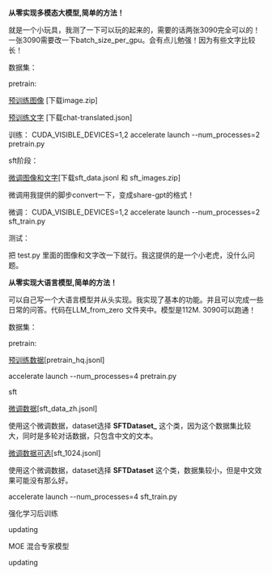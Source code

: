 **从零实现多模态大模型,简单的方法！**

就是一个小玩具，我测了一下可以玩的起来的，需要的话两张3090完全可以的！一张3090需要改一下batch_size_per_gpu。会有点儿勉强！因为有些文字比较长！


数据集：

pretrain:

[预训练图像](https://huggingface.co/datasets/liuhaotian/LLaVA-CC3M-Pretrain-595K) [下载image.zip]


[预训练文字](https://huggingface.co/datasets/LinkSoul/Chinese-LLaVA-Vision-Instructions/tree/main/LLaVA-CC3M-Pretrain-595K) [下载chat-translated.json]

训练： CUDA_VISIBLE_DEVICES=1,2 accelerate launch --num_processes=2 pretrain.py


sft阶段：


[微调图像和文字](https://huggingface.co/datasets/jingyaogong/minimind-v_dataset/tree/main)[下载sft_data.jsonl 和 sft_images.zip]

微调用我提供的脚步convert一下，变成share-gpt的格式！

微调： CUDA_VISIBLE_DEVICES=1,2 accelerate launch --num_processes=2 sft_train.py

测试：

把 test.py 里面的图像和文字改一下就行。我这提供的是一个小老虎，没什么问题。


**从零实现大语言模型,简单的方法！**

可以自己写一个大语言模型并从头实现。我实现了基本的功能。并且可以完成一些日常的问答。代码在LLM_from_zero 文件夹中。模型是112M. 3090可以跑通！

数据集：

pretrain:

[预训练数据](https://www.modelscope.cn/datasets/gongjy/minimind_dataset/files)[pretrain_hq.jsonl]


accelerate launch --num_processes=4 pretrain.py 

sft

[微调数据](https://www.modelscope.cn/datasets/deepctrl/deepctrl-sft-data/files)[sft_data_zh.jsonl]

使用这个微调数据，dataset选择 **SFTDataset_** 这个类，因为这个数据集比较大，同时是多轮对话数据，只包含中文的文本。  

[微调数据可选](https://www.modelscope.cn/datasets/gongjy/minimind_dataset/files)[sft_1024.jsonl]


使用这个微调数据，dataset选择 **SFTDataset** 这个类，数据集较小，但是中文效果可能没有那么好。  


accelerate launch --num_processes=4 sft_train.py 

强化学习后训练

updating


MOE 混合专家模型

updating


